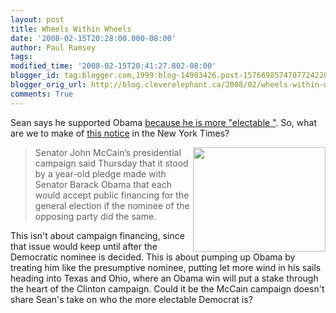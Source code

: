```yaml
---
layout: post
title: Wheels Within Wheels
date: '2008-02-15T20:28:00.000-08:00'
author: Paul Ramsey
tags: 
modified_time: '2008-02-15T20:41:27.802-08:00'
blogger_id: tag:blogger.com,1999:blog-14903426.post-1576698574707724220
blogger_orig_url: http://blog.cleverelephant.ca/2008/02/wheels-within-wheels.html
comments: True
---
```


Sean says he supported Obama [because he is more  "electable "](http://zcologia.com/news/673/getting-political/).  So, what are we to make of [this notice](http://www.nytimes.com/2008/02/15/us/politics/15finance.html) in the New York Times?

<img src="http://www.autocarparts.com/images/Skunk2/cam_gears.jpg" width="212" height="167" style="float:right;border-width:0" />

> Senator John McCain’s presidential campaign said Thursday that it stood by a year-old pledge made with Senator Barack Obama that each would accept public financing for the general election if the nominee of the opposing party did the same.

This isn't about campaign financing, since that issue would keep until after the Democratic nominee is decided. This is about pumping up Obama by treating him like the presumptive nominee, putting let more wind in his sails heading into Texas and Ohio, where an Obama win will put a stake through the heart of the Clinton campaign.  Could it be the McCain campaign doesn't share Sean's take on who the more electable Democrat is?